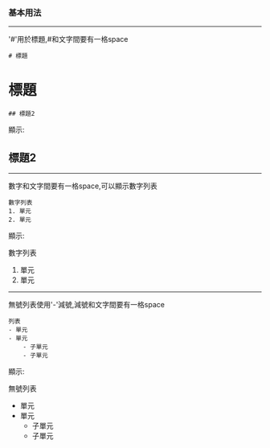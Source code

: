 ### 基本用法
---

'#'用於標題,#和文字間要有一格space
~~~markdonw
# 標題
~~~
# 標題

~~~markdonw
## 標題2
~~~

顯示:

## 標題2

---

數字和文字間要有一格space,可以顯示數字列表
~~~markdonw
數字列表
1. 單元
2. 單元
~~~

顯示:

數字列表
1. 單元
2. 單元

---

無號列表使用'-'減號,減號和文字間要有一格space
~~~markdonw
列表
- 單元
- 單元
    - 子單元
    - 子單元
~~~

顯示:

無號列表
- 單元
- 單元
    - 子單元
    - 子單元